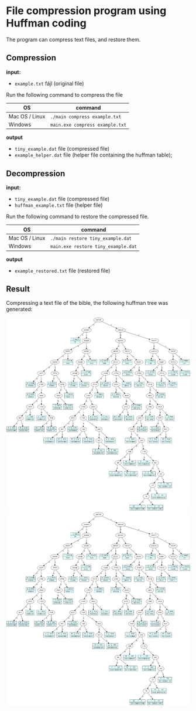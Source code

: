 # File compression program using Huffman coding

The program can compress text files, and restore them.

## Compression

**input:** 
* `example.txt` fájl (original file)

Run the following command to compress the file

|OS| command |
|--|--|
| Mac OS / Linux | `./main compress example.txt` |
| Windows | `main.exe compress example.txt` |

**output** 
* `tiny_example.dat` file (compressed file)
* `example_helper.dat` file (helper file containing the huffman table);

## Decompression

**input:** 
* `tiny_example.dat` file (compressed file)
* `huffman_example.txt` file (helper file)

Run the following command to restore the compressed file.

|OS| command |
|--|--|
| Mac OS / Linux | `./main restore tiny_example.dat`    |
| Windows | `main.exe restore tiny_example.dat`    |

**output** 
* `example_restored.txt` file (restored file)

## Result

Compressing a text file of the bible, the following huffman tree was generated:

![Alt text](./bible_htree.svg)
<img src="./bible_htree.svg">
